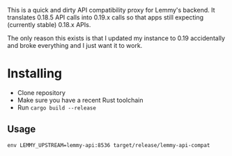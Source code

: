 This is a quick and dirty API compatibility proxy for Lemmy's backend. It translates 0.18.5 API calls into 0.19.x calls so that apps still expecting (currently stable) 0.18.x APIs.

The only reason this exists is that I updated my instance to 0.19 accidentally and broke everything and I just want it to work.

# Installing

- Clone repository
- Make sure you have a recent Rust toolchain
- Run `cargo build --release`

## Usage

```
env LEMMY_UPSTREAM=lemmy-api:8536 target/release/lemmy-api-compat
```
